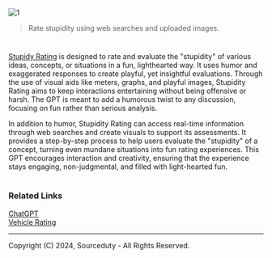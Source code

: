 ![1](https://github.com/user-attachments/assets/e6adea6d-2d33-4586-8355-698ef60300dc)

>  Rate stupidity using web searches and uploaded images.
#

[Stupidy Rating](https://chatgpt.com/g/g-AwD1tNDGF-stupidity-rating) is designed to rate and evaluate the "stupidity" of various ideas, concepts, or situations in a fun, lighthearted way. It uses humor and exaggerated responses to create playful, yet insightful evaluations. Through the use of visual aids like meters, graphs, and playful images, Stupidity Rating aims to keep interactions entertaining without being offensive or harsh. The GPT is meant to add a humorous twist to any discussion, focusing on fun rather than serious analysis.

In addition to humor, Stupidity Rating can access real-time information through web searches and create visuals to support its assessments. It provides a step-by-step process to help users evaluate the "stupidity" of a concept, turning even mundane situations into fun rating experiences. This GPT encourages interaction and creativity, ensuring that the experience stays engaging, non-judgmental, and filled with light-hearted fun.

#
### Related Links

[ChatGPT](https://github.com/sourceduty/ChatGPT)
<br>
[Vehicle Rating](https://github.com/sourceduty/Vehicle_Rating)

***
Copyright (C) 2024, Sourceduty - All Rights Reserved.
